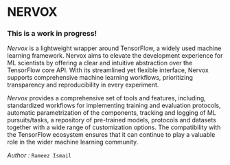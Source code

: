 # NERVOX

### This is a work in progress!
*Nervox* is a lightweight wrapper around TensorFlow, a widely used machine learning framework. Nervox aims to elevate the development experience for ML scientists by offering a clear and intuitive abstraction over the TensorFlow core API. With its streamlined yet flexible interface, Nervox supports comprehensive machine learning workflows, prioritizing transparency and reproducibility in every experiment.

*Nervox* provides a comprehensive set of tools and features, including, standardized workflows for implementing training and evaluation protocols, automatic parametrization of the components, tracking and logging of ML pursuits/tasks, a repository of pre-trained models, protocols and datasets together with a wide range of customization options. The compatibility with the TensorFlow ecosystem ensures that it can continue to play a valuable role in the wider machine learning community.

_Author :_ `Rameez Ismail` 
